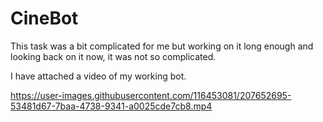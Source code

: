 # CineBot

This task was a bit complicated for me but working on it long enough and looking back on it now, it was not so complicated.

I have attached a video of my working bot.







https://user-images.githubusercontent.com/116453081/207652695-53481d67-7baa-4738-9341-a0025cde7cb8.mp4

